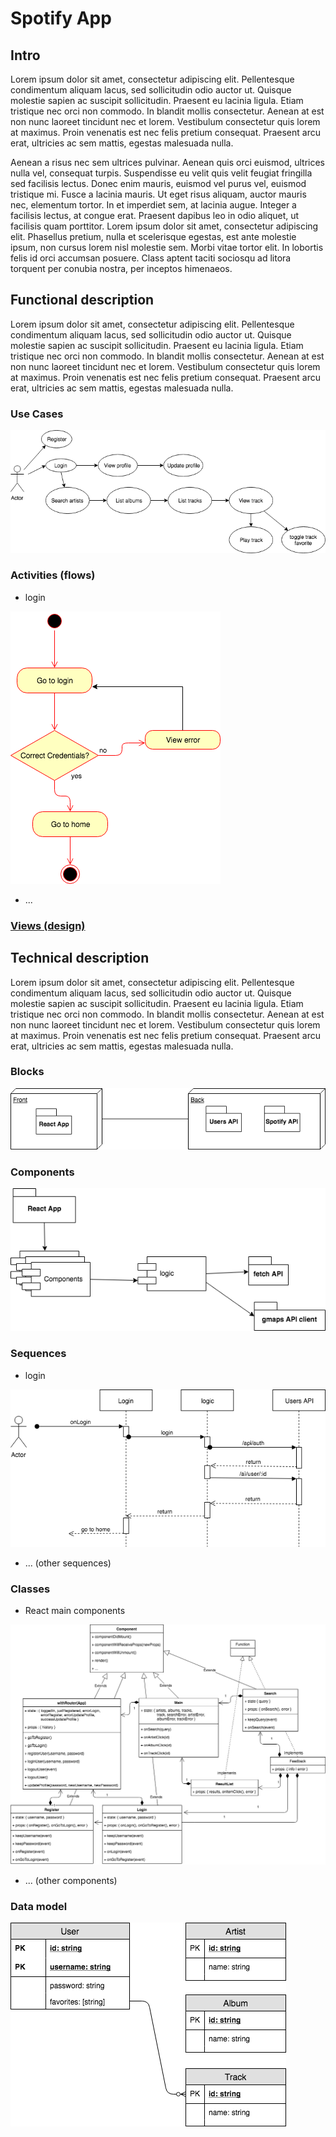 # Spotify App

## Intro

Lorem ipsum dolor sit amet, consectetur adipiscing elit. Pellentesque condimentum aliquam lacus, sed sollicitudin odio auctor ut. Quisque molestie sapien ac suscipit sollicitudin. Praesent eu lacinia ligula. Etiam tristique nec orci non commodo. In blandit mollis consectetur. Aenean at est non nunc laoreet tincidunt nec et lorem. Vestibulum consectetur quis lorem at maximus. Proin venenatis est nec felis pretium consequat. Praesent arcu erat, ultricies ac sem mattis, egestas malesuada nulla.

Aenean a risus nec sem ultrices pulvinar. Aenean quis orci euismod, ultrices nulla vel, consequat turpis. Suspendisse eu velit quis velit feugiat fringilla sed facilisis lectus. Donec enim mauris, euismod vel purus vel, euismod tristique mi. Fusce a lacinia mauris. Ut eget risus aliquam, auctor mauris nec, elementum tortor. In et imperdiet sem, at lacinia augue. Integer a facilisis lectus, at congue erat. Praesent dapibus leo in odio aliquet, ut facilisis quam porttitor. Lorem ipsum dolor sit amet, consectetur adipiscing elit. Phasellus pretium, nulla et scelerisque egestas, est ante molestie ipsum, non cursus lorem nisl molestie sem. Morbi vitae tortor elit. In lobortis felis id orci accumsan posuere. Class aptent taciti sociosqu ad litora torquent per conubia nostra, per inceptos himenaeos.

## Functional description

Lorem ipsum dolor sit amet, consectetur adipiscing elit. Pellentesque condimentum aliquam lacus, sed sollicitudin odio auctor ut. Quisque molestie sapien ac suscipit sollicitudin. Praesent eu lacinia ligula. Etiam tristique nec orci non commodo. In blandit mollis consectetur. Aenean at est non nunc laoreet tincidunt nec et lorem. Vestibulum consectetur quis lorem at maximus. Proin venenatis est nec felis pretium consequat. Praesent arcu erat, ultricies ac sem mattis, egestas malesuada nulla.

### Use Cases

![](images/spotify-app_use-cases.png)

### Activities (flows)

- login

![](images/spotify-app_login-activity-diagram-(flow-diagram).png)

- ...

### [Views (design)](design)

## Technical description

Lorem ipsum dolor sit amet, consectetur adipiscing elit. Pellentesque condimentum aliquam lacus, sed sollicitudin odio auctor ut. Quisque molestie sapien ac suscipit sollicitudin. Praesent eu lacinia ligula. Etiam tristique nec orci non commodo. In blandit mollis consectetur. Aenean at est non nunc laoreet tincidunt nec et lorem. Vestibulum consectetur quis lorem at maximus. Proin venenatis est nec felis pretium consequat. Praesent arcu erat, ultricies ac sem mattis, egestas malesuada nulla.

### Blocks

![](images/spotify-app_blocks-diagram.png)

### Components

![](images/spotify-app_components-diagram.png)

### Sequences

- login

![](images/spotify-app_login-sequence-diagram.png)

- ... (other sequences)

### Classes

- React main components

![](images/spotify-app_class-diagram.png)

- ... (other components)

### Data model

![](images/spotify-app_data-model-diagram.png)